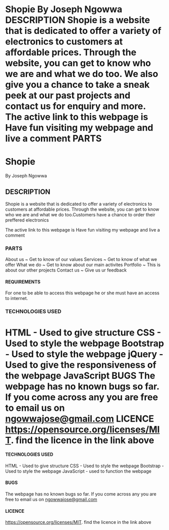 
Shopie
By Joseph Ngowwa
DESCRIPTION
Shopie is a website that is dedicated to offer a variety of electronics to customers at affordable prices. Through the website, you can get to know who we are and what we do too. We also give you a chance to take a sneak peek at our past projects and contact us for enquiry and more.
The active link to this webpage is 
Have fun visiting my webpage and live a comment
PARTS
=======
# Shopie
By Joseph Ngowwa

## DESCRIPTION
Shopie is a website that is dedicated to offer a variety of electronics to customers at affordable prices. Through the website, you can get to know who we are and what we do too.Customers have a chance to order their preffered electronics 

The active link to this webpage is 
Have fun visiting my webpage and live a comment

### PARTS

About us ~ Get to know of our values
Services ~ Get to know of what we offer
What we do ~ Get to know about our main activites
Portfolio ~ This is about our other projects
Contact us ~ Give us ur feedback

#### REQUIREMENTS
For one to be able to access this webpage he or she must have an access to internet.

 ### TECHNOLOGIES USED
HTML - Used to give structure
CSS - Used to style the webpage
Bootstrap - Used to style the webpage
jQuery - Used to give the responsiveness of the webpage
JavaScript
BUGS
The webpage has no known bugs so far. If you come across any you are free to email us on ngowwajose@gmail.com
LICENCE
https://opensource.org/licenses/MIT.
find the licence in the link above
=======


#### TECHNOLOGIES USED
HTML - Used to give structure
CSS - Used to style the webpage
Bootstrap - Used to style the webpage
JavaScript - used to function the webpage

#### BUGS
The webpage has no known bugs so far. If you come across any you are free to email us on ngowwajose@gmail.com

#### LICENCE
https://opensource.org/licenses/MIT.
find the licence in the link above

